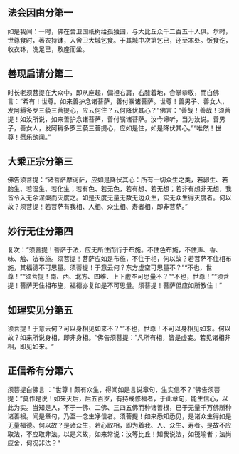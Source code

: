 ## 法会因由分第一

如是我闻：一时，佛在舍卫国祇树给孤独园，与大比丘众千二百五十人俱。尔时，世尊食时，著衣持钵，入舍卫大城乞食。于其城中次第乞已，还至本处。饭食讫，收衣钵，洗足已，敷座而坐。

## 善现启请分第二

时长老须菩提在大众中，即从座起，偏袒右肩，右膝着地，合掌恭敬，而白佛言：“希有！世尊。如来善护念诸菩萨，善付嘱诸菩萨。世尊！善男子、善女人，发阿耨多罗三藐三菩提心，应云何住？云何降伏其心？”佛言：“善哉！善哉！须菩提！如汝所说，如来善护念诸菩萨，善付嘱诸菩萨。汝今谛听，当为汝说。善男子，善女人，发阿耨多罗三藐三菩提心，应如是住，如是降伏其心。”“唯然！世尊！愿乐欲闻。”

## 大乘正宗分第三

佛告须菩提：“诸菩萨摩诃萨，应如是降伏其心：所有一切众生之类，若卵生、若胎生、若湿生、若化生；若有色、若无色，若有想、若无想；若非有想非无想，我皆令入无余涅槃而灭度之。如是灭度无量无数无边众生，实无众生得灭度者。何以故？须菩提！若菩萨有我相、人相、众生相、寿者相，即非菩萨。”

## 妙行无住分第四

复次：“须菩提！菩萨于法，应无所住而行于布施。不住色布施，不住声、香、味、触、法布施。须菩提！菩萨应如是布施，不住于相，何以故？若菩萨不住相布施，其福德不可思量。须菩提！于意云何？东方虚空可思量不？”“不也，世尊！”“须菩提！南、西、北方、四维、上下虚空可思量不？”“不也，世尊！”“须菩提！菩萨无住相布施，福德亦复如是不可思量。须菩提！菩萨但应如所教住！”

## 如理实见分第五

须菩提！于意云何？可以身相见如来不？“”不也，世尊！不可以身相见如来。何以故？如来所说身相，即非身相。“佛告须菩提：”凡所有相，皆是虚妄。若见诸相非相，即见如来。“

## 正信希有分第六

须菩提白佛言 ：”世尊！颇有众生，得闻如是言说章句，生实信不？“佛告须菩提：”莫作是说！如来灭后，后五百岁，有持戒修福者，于此章句，能生信心，以此为实。当知是人，不于一佛、二佛、三四五佛而种诸善根，已于无量千万佛所种诸善根。闻是章句，乃至一念生净信者。须菩提！如来悉知悉见，是诸众生得如是无量福德。何以故？是诸众生，若心取相，即为着我、人、众生、寿者。是故不应取法，不应取非法。以是义故，如来常说：汝等比丘！知我说法，如筏喻者；法尚应舍，何况非法？“